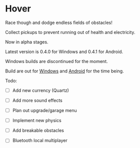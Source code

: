# Hover
Race though and dodge endless fields of obstacles!

Collect pickups to prevent running out of health and electricity.

Now in alpha stages.

Latest version is 0.4.0 for Windows and 0.4.1 for Android.

Windows builds are discontinued for the moment.

Build are out for [Windows](https://github.com/nt314p/Hover/tree/master/Builds/Windows/) and [Android](https://github.com/nt314p/Hover/tree/master/Builds/Android/) for the time being.

Todo:
- [ ] Add new currency (Quartz)
- [ ] Add more sound effects
- [ ] Plan out upgrade/garage menu
- [ ] Implement new physics
- [ ] Add breakable obstacles
- [ ] Bluetooth local multiplayer

